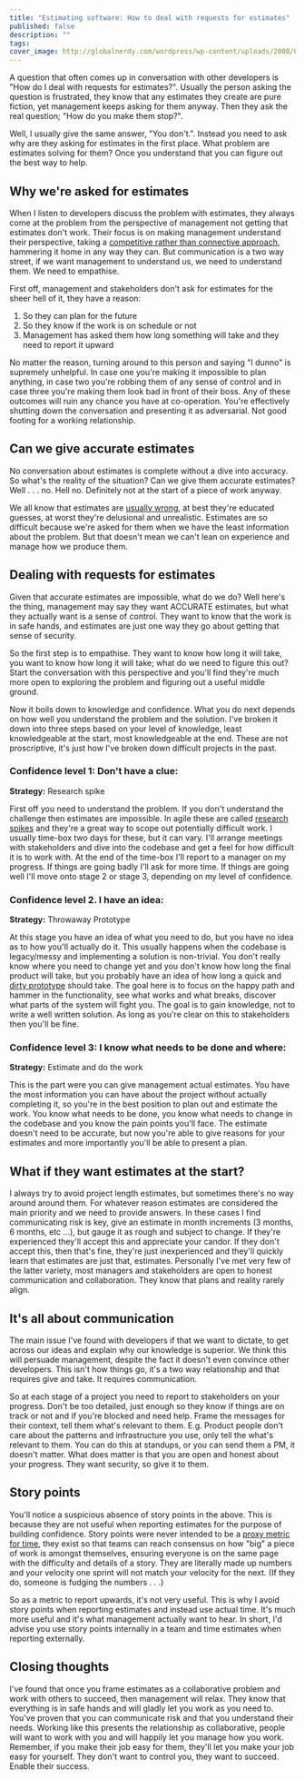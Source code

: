 ```yaml
---
title: "Estimating software: How to deal with requests for estimates"
published: false
description: ""
tags: 
cover_image: http://globalnerdy.com/wordpress/wp-content/uploads/2008/07/technical_difficulties_please_stand_by.jpg
---
```


A question that often comes up in conversation with other developers is "How do I deal with requests for estimates?". Usually the person asking the question is frustrated, they know that any estimates they create are pure fiction, yet management keeps asking for them anyway. Then they ask the real question; "How do you make them stop?".

Well, I usually give the same answer, "You don't.". Instead you need to ask why are they asking for estimates in the first place. What problem are estimates solving for them? Once you understand that you can figure out the best way to help.

## Why we're asked for estimates
 When I listen to developers discuss the problem with estimates, they always come at the problem from the perspective of management not getting that estimates don't work. Their focus is on making management understand their perspective, taking a [competitive rather than connective approach](https://barryosull.com/blog/communication-styles-working-effectively-as-a-team/), hammering it home in any way they can. But communication is a two way street, if we want management to understand us, we need to understand them. We need to empathise. 
 
First off, management and stakeholders don't ask for estimates for the sheer hell of it, they have a reason:

1. So they can plan for the future
2. So they know if the work is on schedule or not
3. Management has asked them how long something will take and they need to report it upward

No matter the reason, turning around to this person and saying "I dunno" is supremely unhelpful. In case one you're making it impossible to plan anything, in case two you're robbing them of any sense of control and in case three you're making them look bad in front of their boss. Any of these outcomes will ruin any chance you have at co-operation. You're effectively shutting down the conversation and presenting it as adversarial. Not good footing for a working relationship.

## Can we give accurate estimates
No conversation about estimates is complete without a dive into accuracy. So what's the reality of the situation? Can we give them accurate estimates? Well  . . . no. Hell no. Definitely not at the start of a piece of work anyway. 

We all know that estimates are [usually wrong](https://en.wikipedia.org/wiki/Hofstadter%27s_law), at best they're educated guesses, at worst they're delusional and unrealistic. Estimates are so difficult because we're asked for them when we have the least information about the problem. But that doesn't mean we can't lean on experience and manage how we produce them.

## Dealing with requests for estimates
Given that accurate estimates are impossible, what do we do? Well here's the thing, management may say they want ACCURATE estimates, but what they actually want is a sense of control. They want to know that the work is in safe hands, and estimates are just one way they go about getting that sense of security.

So the first step is to empathise. They want to know how long it will take, you want to know how long it will take; what do we need to figure this out? Start the conversation with this perspective and you'll find they're much more open to exploring the problem and figuring out a useful middle ground.

Now it boils down to knowledge and confidence. What you do next depends on how well you understand the problem and the solution. I've broken it down into three steps based on your level of knowledge, least knowledgeable at the start, most knowledgeable at the end. These are not proscriptive, it's just how I've broken down difficult projects in the past.

### Confidence level 1: Don't have a clue: 
**Strategy:** Research spike

First off you need to understand the problem. If you don't understand the challenge then estimates are impossible. In agile these are called [research spikes](https://www.leadingagile.com/2016/09/whats-a-spike-who-should-enter-it-how-to-word-it/) and they're a great way to scope out potentially difficult work. I usually time-box two days for these, but it can vary. I'll arrange meetings with stakeholders and dive into the codebase and get a feel for how difficult it is to work with. At the end of the time-box I'll report to a manager on my progress. If things are going badly I'll ask for more time. If things are going well I'll move onto stage 2 or stage 3, depending on my level of confidence.

### Confidence level 2. I have an idea:
**Strategy:** Throwaway Prototype

At this stage you have an idea of what you need to do, but you have no idea as to how you'll actually do it. This usually happens when the codebase is legacy/messy and implementing a solution is non-trivial. You don't really know where you need to change yet and you don't know how long the final product will take, but you probably have an idea of how long a quick and [dirty prototype](https://en.wikipedia.org/wiki/Software_prototyping#Throwaway_prototyping) should take. The goal here is to focus on the happy path and hammer in the functionality, see what works and what breaks, discover what parts of the system will fight you. The goal is to gain knowledge, not to write a well written solution. As long as you're clear on this to stakeholders then you'll be fine.

### Confidence level 3: I know what needs to be done and where:
**Strategy:** Estimate and do the work

This is the part were you can give management actual estimates. You have the most information you can have about the project without actually completing it, so you're in the best position to plan out and estimate the work. You know what needs to be done, you know what needs to change in the codebase and you know the pain points you'll face. The estimate doesn't need to be accurate, but now you're able to give reasons for your estimates and more importantly you'll be able to present a plan. 

## What if they want estimates at the start?
I always try to avoid project length estimates, but sometimes there's no way around around them. For whatever reason estimates are considered the main priority and we need to provide answers. In these cases I find communicating risk is key, give an estimate in month increments (3 months, 6 months, etc ...), but gauge it as rough and subject to change. If they're experienced they'll accept this and appreciate your candor. If they don't accept this, then that's fine, they're just inexperienced and they'll quickly learn that estimates are just that, estimates. Personally I've met very few of the latter variety, most managers and stakeholders are open to honest communication and collaboration. They know that plans and reality rarely align.

## It's all about communication
The main issue I've found with developers if that we want to dictate, to get across our ideas and explain why our knowledge is superior. We think this will persuade management, despite the fact it doesn't even convince other developers. This isn't how things go, it's a two way relationship and that requires give and take. It requires communication.

So at each stage of a project you need to report to stakeholders on your progress. Don't be too detailed, just enough so they know if things are on track or not and if you're blocked and need help. Frame the messages for their context, tell them what's relevant to them. E.g. Product people don't care about the patterns and infrastructure you use, only tell the what's relevant to them. You can do this at standups, or you can send them a PM, it doesn't matter. What does matter is that you are open and honest about your progress. They want security, so give it to them.

## Story points
You'll notice a suspicious absence of story points in the above. This is because they are not useful when reporting estimates for the purpose of building confidence. Story points were never intended to be a [proxy metric for time](https://medium.com/serious-scrum/12-common-mistakes-made-when-using-story-points-f0bb9212d2f7), they exist so that teams can reach consensus on how "big" a piece of work is amongst themselves, ensuring everyone is on the same page with the difficulty and details of a story. They are literally made up numbers and your velocity one sprint will not match your velocity for the next. (If they do, someone is fudging the numbers . . .)
 
 So as a metric to report upwards, it's not very useful. This is why I avoid story points when reporting estimates and instead use actual time. It's much more useful and it's what management actually want to hear. In short, I'd advise you use story points internally in a team and time estimates when reporting externally.


## Closing thoughts
I've found that once you frame estimates as a collaborative problem and work with others to succeed, then management will relax. They know that everything is in safe hands and will gladly let you work as you need to. You've proven that you can communicate risk and that you understand their needs. Working like this presents the relationship as collaborative, people will want to work with you and will happily let you manage how you work. Remember, if you make their job easy for them, they'll let you make your job easy for yourself. They don't want to control you, they want to succeed. Enable their success.